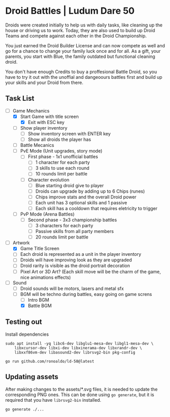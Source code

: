 # Droid Battles | Ludum Dare 50

Droids were created initially to help us with daily tasks, like cleaning up the
house or driving us to work. Today, they are also used to build up Droid Teams
and compete against each other in the Droid Championship.

You just earned the Droid Builder License and can now compete as well and go for
a chance to change your family luck once and for all. As a gift, your parents,
you start with Blue, the family outdated but functional cleaning droid.

You don't have enough Credits to buy a proffesional Battle Droid, so you have to
try it out with the unoffial and dangeoours battles first and build up your
skills and your Droid from there.

## Task List

- [ ] Game Mechanics
    - [x] Start Game with title screen
        - [x] Exit with ESC key
    - [ ] Show player inventory
        - [ ] Show inventory screen with ENTER key
        - [ ] Show all droids the player has
    - [ ] Battle Mecanics
    - [ ] PvE Mode (Unit upgrades, story mode)
        - [ ] First phase - 1x1 unofficial battles
            - [ ] 1 character for each party
            - [ ] 3 skills to use each round
            - [ ] 10 rounds limit per battle
        - [ ] Character evolution
            - [ ] Blue starting droid give to player
            - [ ] Droids can upgrade by adding up to 6 Chips (runes)
            - [ ] Chips improve stats and the overall Droid power
            - [ ] Each unit has 3 optional skills and 1 passive
            - [ ] Each skill has a cooldown that requires eletricity to trigger
    - [ ] PvP Mode (Arena Battles)
        - [ ] Second phase - 3x3 championship battles
            - [ ] 3 characters for each party
            - [ ] Passive skills from all party members
            - [ ] 20 rounds limit per battle
- [ ] Artwork
    - [x] Game Title Screen
    - [ ] Each droid is represented as a unit in the player inventory
    - [ ] Droids will have improving look as they are upgraded
    - [ ] Droid rarity is visible as the droid portrait decoration
    - [ ] Pixel Art or 3D Art? (Each skill move will be the charm of the game, nice animations effects)
- [ ] Sound
    - [ ] Droid sounds will be motors, lasers and metal sfx
    - [ ] BGM will be techno during battles, easy going on game screns
        - [ ] Intro BGM
        - [x] Battle BGM

## Testing out

Install dependencies

    sudo apt install -yq libc6-dev libglu1-mesa-dev libgl1-mesa-dev \
        libxcursor-dev libxi-dev libxinerama-dev libxrandr-dev \
        libxxf86vm-dev libasound2-dev librsvg2-bin pkg-config 

    go run github.com/ronoaldo/ld-50@latest

## Updating assets

After making changes to the assets/*.svg files, it is needed to update the
corresponding PNG ones. This can be done using `go generate`, but it is required
that you have `librsvg2-bin` installed.

    go generate ./...